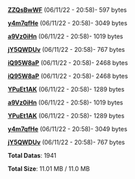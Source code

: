 [**ZZQsBwWF**](/data/ZZQsBwWF.txt) (06/11/22 - 20:58)- 597 bytes

[**y4m7qfHe**](/data/y4m7qfHe.txt) (06/11/22 - 20:58)- 3049 bytes

[**a9Vz0iHn**](/data/a9Vz0iHn.txt) (06/11/22 - 20:58)- 1019 bytes

[**jY5QWDUv**](/data/jY5QWDUv.txt) (06/11/22 - 20:58)- 767 bytes

[**iQ95W8aP**](/data/iQ95W8aP.txt) (06/11/22 - 20:58)- 2468 bytes

[**iQ95W8aP**](/data/iQ95W8aP.txt) (06/11/22 - 20:58)- 2468 bytes

[**YPuEt1AK**](/data/YPuEt1AK.txt) (06/11/22 - 20:58)- 1289 bytes

[**a9Vz0iHn**](/data/a9Vz0iHn.txt) (06/11/22 - 20:58)- 1019 bytes

[**YPuEt1AK**](/data/YPuEt1AK.txt) (06/11/22 - 20:58)- 1289 bytes

[**y4m7qfHe**](/data/y4m7qfHe.txt) (06/11/22 - 20:58)- 3049 bytes

[**jY5QWDUv**](/data/jY5QWDUv.txt) (06/11/22 - 20:58)- 767 bytes

**Total Datas**: 1941

**Total Size**: 11.01 MB / 11.0 MB